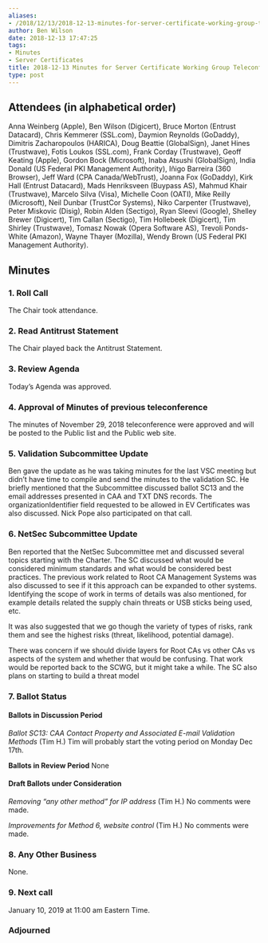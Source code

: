 ```yaml
---
aliases:
- /2018/12/13/2018-12-13-minutes-for-server-certificate-working-group-teleconference/
author: Ben Wilson
date: 2018-12-13 17:47:25
tags:
- Minutes
- Server Certificates
title: 2018-12-13 Minutes for Server Certificate Working Group Teleconference
type: post
---
```


## Attendees (in alphabetical order)

Anna Weinberg (Apple), Ben Wilson (Digicert), Bruce Morton (Entrust Datacard), Chris Kemmerer (SSL.com), Daymion Reynolds (GoDaddy), Dimitris Zacharopoulos (HARICA), Doug Beattie (GlobalSign), Janet Hines (Trustwave), Fotis Loukos (SSL.com), Frank Corday (Trustwave), Geoff Keating (Apple), Gordon Bock (Microsoft), Inaba Atsushi (GlobalSign), India Donald (US Federal PKI Management Authority), Iñigo Barreira (360 Browser), Jeff Ward (CPA Canada/WebTrust), Joanna Fox (GoDaddy), Kirk Hall (Entrust Datacard), Mads Henriksveen (Buypass AS), Mahmud Khair (Trustwave), Marcelo Silva (Visa), Michelle Coon (OATI), Mike Reilly (Microsoft), Neil Dunbar (TrustCor Systems), Niko Carpenter (Trustwave), Peter Miskovic (Disig), Robin Alden (Sectigo), Ryan Sleevi (Google), Shelley Brewer (Digicert), Tim Callan (Sectigo), Tim Hollebeek (Digicert), Tim Shirley (Trustwave), Tomasz Nowak (Opera Software AS), Trevoli Ponds-White (Amazon), Wayne Thayer (Mozilla), Wendy Brown (US Federal PKI Management Authority).

## Minutes

### 1. Roll Call

The Chair took attendance.

### 2. Read Antitrust Statement

The Chair played back the Antitrust Statement.

### 3. Review Agenda

Today’s Agenda was approved.

### 4. Approval of Minutes of previous teleconference

The minutes of November 29, 2018 teleconference were approved and will be posted to the Public list and the Public web site.

### 5. Validation Subcommittee Update

Ben gave the update as he was taking minutes for the last VSC meeting but didn’t have time to compile and send the minutes to the validation SC. He briefly mentioned that the Subcommittee discussed ballot SC13 and the email addresses presented in CAA and TXT DNS records. The organizationIdentifier field requested to be allowed in EV Certificates was also discussed. Nick Pope also participated on that call.

### 6. NetSec Subcommittee Update

Ben reported that the NetSec Subcommittee met and discussed several topics starting with the Charter. The SC discussed what would be considered minimum standards and what would be considered best practices. The previous work related to Root CA Management Systems was also discussed to see if it this approach can be expanded to other systems. Identifying the scope of work in terms of details was also mentioned, for example details related the supply chain threats or USB sticks being used, etc.

It was also suggested that we go though the variety of types of risks, rank them and see the highest risks (threat, likelihood, potential damage).

There was concern if we should divide layers for Root CAs vs other CAs vs aspects of the system and whether that would be confusing. That work would be reported back to the SCWG, but it might take a while. The SC also plans on starting to build a threat model

### 7. Ballot Status

#### Ballots in Discussion Period

_Ballot SC13: CAA Contact Property and Associated E-mail Validation Methods_ (Tim H.)
Tim will probably start the voting period on Monday Dec 17th.

**Ballots in Review Period**
None

#### Draft Ballots under Consideration

_Removing “any other method” for IP address_ (Tim H.)
No comments were made.

_Improvements for Method 6, website control_ (Tim H.)
No comments were made.

### 8. Any Other Business

None.

### 9. Next call

January 10, 2019 at 11:00 am Eastern Time.

### Adjourned